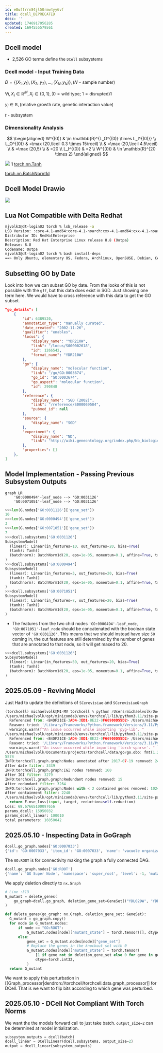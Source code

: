 ```yaml
---
id: e8uffrrn84jl50rmw4yy6vf
title: dcell_DEPRECATED
desc: ''
updated: 1746917056285
created: 1694555579561
---
```


## Dcell model

- 2,526 GO terms define the `DCell` subsystems

### Dcell model - Input Training Data

$D=\left\{\left(X_1, y_1\right),\left(X_2\right.\right.$, $\left.\left.y_2\right), \ldots,\left(X_N, y_N\right)\right\}, (N - \text{sample number})$

$\forall i, X_i \in \mathbb{R}^M, X_i \in \{0,1\}, (0 = \text{wild type}$; $1=\text{disrupted})$1

$y_i \in \mathbb{R}, (\text{relative growth rate, genetic interaction value})$

$t$ - subsystem

### Dimensionality Analysis

$$
\begin{aligned}
W^{(0)} & \in \mathbb{R}^{L_O^{(0)} \times L_I^{(0)}} \\
L_O^{(0)} & =\max (20,\lceil 0.3 \times 15\rceil) \\
& =\max (20,\lceil 4.5\rceil) \\
& =\max (20,5) \\
& =20 \\
L_I^{(0)} & =2 \\
W^{(0)} & \in \mathbb{R}^{20 \times 2}
\end{aligned}
$$

![](./assets/images/src.torchcell.models.dcell.md.pytorch-tanh.png)
1
[torch.nn.Tanh](https://pytorch.org/docs/stable/generated/torch.nn.Tanh.html)

[torch.nn.BatchNorm1d](https://pytorch.org/docs/stable/generated/torch.nn.BatchNorm1d.html)

## Dcell Model Drawio

![](assets/drawio/Dcell.drawio.png)

## Lua Not Compatible with Delta Redhat

```bash
mjvolk3@dt-login02 torch % lsb_release -a                                                                                                                                             13:56
LSB Version: :core-4.1-amd64:core-4.1-noarch:cxx-4.1-amd64:cxx-4.1-noarch:desktop-4.1-amd64:desktop-4.1-noarch:languages-4.1-amd64:languages-4.1-noarch:printing-4.1-amd64:printing-4.1-noarch
Distributor ID: RedHatEnterprise
Description: Red Hat Enterprise Linux release 8.8 (Ootpa)
Release: 8.8
Codename: Ootpa
mjvolk3@dt-login02 torch % bash install-deps                                                                                                                                          13:56
==> Only Ubuntu, elementary OS, Fedora, Archlinux, OpenSUSE, Debian, CentOS and KDE neon distributions are supported.
```

## Subsetting GO by Date

Look into how we can subset GO by date. From the looks of this is not possible with the `gff`, but this data does exist in SGD. Just showing one term here.  We would have to cross reference with this data to get the GO subset.

```json
"go_details": [
    {
        "id": 6389520,
        "annotation_type": "manually curated",
        "date_created": "2002-11-26",
        "qualifier": "enables",
        "locus": {
            "display_name": "YDR210W",
            "link": "/locus/S000002618",
            "id": 1266542,
            "format_name": "YDR210W"
        },
        "go": {
            "display_name": "molecular function",
            "link": "/go/GO:0003674",
            "go_id": "GO:0003674",
            "go_aspect": "molecular function",
            "id": 290848
        },
        "reference": {
            "display_name": "SGD (2002)",
            "link": "/reference/S000069584",
            "pubmed_id": null
        },
        "source": {
            "display_name": "SGD"
        },
        "experiment": {
            "display_name": "ND",
            "link": "http://wiki.geneontology.org/index.php/No_biological_Data_available_(ND)_evidence_code"
        },
        "properties": []
    },
]
```

## Model Implementation - Passing Previous Subsystem Outputs

```mermaid
graph LR
    'GO:0000494'-leaf_node --> 'GO:0031126'
    'GO:0071051'-leaf_node --> 'GO:0031126'
```

```python
>>>len(G.nodes['GO:0031126']['gene_set'])
10
>>>len(G.nodes['GO:0000494']['gene_set'])
3
>>>len(G.nodes['GO:0071051']['gene_set'])
7
>>>dcell.subsystems['GO:0031126']
SubsystemModel(
  (linear): Linear(in_features=10, out_features=20, bias=True)
  (tanh): Tanh()
  (batchnorm): BatchNorm1d(20, eps=1e-05, momentum=0.1, affine=True, track_running_stats=True)
)
>>>dcell.subsystems['GO:0000494']
SubsystemModel(
  (linear): Linear(in_features=3, out_features=20, bias=True)
  (tanh): Tanh()
  (batchnorm): BatchNorm1d(20, eps=1e-05, momentum=0.1, affine=True, track_running_stats=True)
)
>>>dcell.subsystems['GO:0071051']
SubsystemModel(
  (linear): Linear(in_features=7, out_features=20, bias=True)
  (tanh): Tanh()
  (batchnorm): BatchNorm1d(20, eps=1e-05, momentum=0.1, affine=True, track_running_stats=True)
)
```

- The features from the two chid nodes `'GO:0000494'-leaf_node`,
`'GO:0071051'-leaf_node` should be concatenated with the boolean state vector of `'GO:0031126'`. This means that we should instead have size `50` coming in, the out features are still determined by the number of genes that are annotated to that node, so it will get maxed to 20.

```python
>>>dcell.subsystems['GO:0031126']
SubsystemModel(
  (linear): Linear(in_features=50, out_features=20, bias=True)
  (tanh): Tanh()
  (batchnorm): BatchNorm1d(20, eps=1e-05, momentum=0.1, affine=True, track_running_stats=True)
)
```

## 2025.05.09 - Reviving Model

Just Had to update the definitions of `SCerevisiae` and `SCerevisiaeGraph`

```python
(torchcell) michaelvolk@M1-MV torchcell % python /Users/michaelvolk/Documents/projects/torchcell/torchcell/models/dcell.py
/Users/michaelvolk/opt/miniconda3/envs/torchcell/lib/python3.11/site-packages/torch_geometric/typing.py:68: UserWarning: An issue occurred while importing 'pyg-lib'. Disabling its usage. Stacktrace: dlopen(/Users/michaelvolk/opt/miniconda3/envs/torchcell/lib/python3.11/site-packages/libpyg.so, 0x0006): Library not loaded: /Library/Frameworks/Python.framework/Versions/3.11/Python
  Referenced from: <B4DF21CE-3AD4-3ED1-8E22-0F66900D55D2> /Users/michaelvolk/opt/miniconda3/envs/torchcell/lib/python3.11/site-packages/libpyg.so
  Reason: tried: '/Library/Frameworks/Python.framework/Versions/3.11/Python' (no such file), '/System/Volumes/Preboot/Cryptexes/OS/Library/Frameworks/Python.framework/Versions/3.11/Python' (no such file), '/Library/Frameworks/Python.framework/Versions/3.11/Python' (no such file)
  warnings.warn(f"An issue occurred while importing 'pyg-lib'. "
/Users/michaelvolk/opt/miniconda3/envs/torchcell/lib/python3.11/site-packages/torch_geometric/typing.py:124: UserWarning: An issue occurred while importing 'torch-sparse'. Disabling its usage. Stacktrace: dlopen(/Users/michaelvolk/opt/miniconda3/envs/torchcell/lib/python3.11/site-packages/libpyg.so, 0x0006): Library not loaded: /Library/Frameworks/Python.framework/Versions/3.11/Python
  Referenced from: <B4DF21CE-3AD4-3ED1-8E22-0F66900D55D2> /Users/michaelvolk/opt/miniconda3/envs/torchcell/lib/python3.11/site-packages/libpyg.so
  Reason: tried: '/Library/Frameworks/Python.framework/Versions/3.11/Python' (no such file), '/System/Volumes/Preboot/Cryptexes/OS/Library/Frameworks/Python.framework/Versions/3.11/Python' (no such file), '/Library/Frameworks/Python.framework/Versions/3.11/Python' (no such file)
  warnings.warn(f"An issue occurred while importing 'torch-sparse'. "
/Users/michaelvolk/Documents/projects/torchcell/data/go/go.obo: fmt(1.2) rel(2024-11-03) 43,983 Terms
5874
INFO:torchcell.graph.graph:Nodes annotated after 2017-07-19 removed: 2435
After date filter: 3439
INFO:torchcell.graph.graph:IGI nodes removed: 160
After IGI filter: 3279
INFO:torchcell.graph.graph:Redundant nodes removed: 15
After redundant filter: 3264
INFO:torchcell.graph.graph:Nodes with < 2 contained genes removed: 1024
After containment filter: 2240
/Users/michaelvolk/opt/miniconda3/envs/torchcell/lib/python3.11/site-packages/torch/nn/modules/loss.py:608: UserWarning: Using a target size (torch.Size([2, 1])) that is different to the input size (torch.Size([2, 2])). This will likely lead to incorrect results due to broadcasting. Please ensure they have the same size.
  return F.mse_loss(input, target, reduction=self.reduction)
Loss: 68.67665100097656
params_dcell: 15950032
params_dcell_linear: 100010
total parameters: 16050042
```

## 2025.05.10 - Inspecting Data in GoGraph

```python
dcell.go_graph.nodes['GO:0007033']
{'id': 'GO:0007033', 'item_id': 'GO:0007033', 'name': 'vacuole organization', 'namespace': 'biological_process', 'level': 5, 'depth': 5, 'is_obsolete': False, 'alt_ids': {'GO:0044086'}, 'gene_set': GeneSet(size=11, items=['YAL040C', 'YDL077C', 'YDR080W']...), 'genes': {'YAL040C': {...}, 'YDL077C': {...}, 'YDR080W': {...}, 'YEL027W': {...}, 'YGL095C': {...}, 'YGR071C': {...}, 'YIL041W': {...}, 'YIL048W': {...}, 'YLR396C': {...}, 'YOR246C': {...}, 'YPR173C': {...}}, 'mutant_state': tensor([1., 1., 1., 1., 1., 1., 1., 1., 1., 1., 1.])}
```

The `GO:ROOT` is for connectivity making the graph a fully connected DAG.

```python
dcell.go_graph.nodes['GO:ROOT']
{'name': 'GO Super Node', 'namespace': 'super_root', 'level': -1, 'mutant_state': tensor([])}
```

We apply deletion directly to `nx.Graph`

```python
# Line :313
G_mutant = delete_genes(
    go_graph=dcell.go_graph, deletion_gene_set=GeneSet(("YDL029W", "YDR150W"))
)
```

```python
def delete_genes(go_graph: nx.Graph, deletion_gene_set: GeneSet):
  G_mutant = go_graph.copy()
  for node in G_mutant.nodes:
      if node == "GO:ROOT":
          G_mutant.nodes[node]["mutant_state"] = torch.tensor([], dtype=torch.int32)
      else:
          gene_set = G_mutant.nodes[node]["gene_set"]
          # Replace the genes in the knockout set with 0
          G_mutant.nodes[node]["mutant_state"] = torch.tensor(
              [1 if gene not in deletion_gene_set else 0 for gene in gene_set],
              dtype=torch.int32,
          )
  return G_mutant
```

We want to apply this perturbation in [[Graph_processor|dendron://torchcell/torchcell.data.graph_processor]] for DCell. That is we want to flip bits according to which gene was perturbed.

## 2025.05.10 - DCell Not Compliant With Torch Norms

We want the the models forward call to just take batch. `output_size=2` can be determined at model initialization.

```python
subsystem_outputs = dcell(batch)
dcell_linear = DCellLinear(dcell.subsystems, output_size=2)
output = dcell_linear(subsystem_outputs)
```
